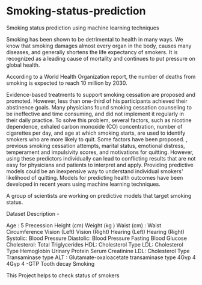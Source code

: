 # Smoking-status-prediction
Smoking status prediction using machine learning techniques

Smoking has been shown to be detrimental to health in many ways. We know that smoking damages almost every organ in the body, causes many diseases, and generally shortens the life expectancy of smokers. It is recognized as a leading cause of mortality and continues to put pressure on global health.

According to a World Health Organization report, the number of deaths from smoking is expected to reach 10 million by 2030.

Evidence-based treatments to support smoking cessation are proposed and promoted. However, less than one-third of his participants achieved their abstinence goals. Many physicians found smoking cessation counseling to be ineffective and time consuming, and did not implement it regularly in their daily practice. To solve this problem, several factors, such as nicotine dependence, exhaled carbon monoxide (CO) concentration, number of cigarettes per day, and age at which smoking starts, are used to identify smokers who are more likely to quit. Some factors have been proposed. , previous smoking cessation attempts, marital status, emotional distress, temperament and impulsivity scores, and motivations for quitting. However, using these predictors individually can lead to conflicting results that are not easy for physicians and patients to interpret and apply. Providing predictive models could be an inexpensive way to understand individual smokers' likelihood of quitting. Models for predicting health outcomes have been developed in recent years using machine learning techniques.

A group of scientists are working on predictive models that target smoking status.

Dataset Description -

Age : 5 Precession
Height (cm)
Weight (kg )
Waist (cm) : Waist Circumference
Vision (Left)
Vision (Right)
Hearing (Left)
Hearing (Right)
Systolic: Blood Pressure
Diastolic: Blood Pressure
Fasting Blood Glucose
Cholesterol: Total
Triglycerides
HDL: Cholesterol Type
LDL: Cholesterol Type
Hemoglobin
Urinary Protein
Serum Creatinine
LDL: Cholesterol Type
Transaminase type
ALT : Glutamate-oxaloacetate transaminase type 4Gγp 4 4Gγp 4 -GTP
Tooth decay
Smoking

This Project helps to check status of smokers
